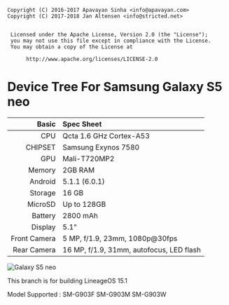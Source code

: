 ```
Copyright (C) 2016-2017 Apavayan Sinha <info@apavayan.com>
Copyright (C) 2017-2018 Jan Altensen <info@stricted.net>


 Licensed under the Apache License, Version 2.0 (the "License");
 you may not use this file except in compliance with the License.
 You may obtain a copy of the License at

      http://www.apache.org/licenses/LICENSE-2.0
```
Device Tree For Samsung Galaxy S5 neo 
===================================== 

Basic   | Spec Sheet
-------:|:-------------------------
CPU     | Qcta 1.6 GHz Cortex-A53
CHIPSET | Samsung Exynos 7580
GPU     | Mali-T720MP2
Memory  | 2GB RAM
Android | 5.1.1 (6.0.1)
Storage | 16 GB
MicroSD | Up to 128GB
Battery | 2800 mAh
Display | 5.1"
Front Camera  | 5 MP, f/1.9, 23mm, 1080p@30fps
Rear Camera  | 16 MP, f/1.9, 31mm, autofocus, LED flash

![Galaxy S5 neo](http://cdn2.gsmarena.com/vv/pics/samsung/samsung-galaxy-s5-neo-1.jpg "Galaxy S5 neo")

This branch is for building LineageOS 15.1

Model Supported : SM-G903F SM-G903M  SM-G903W
